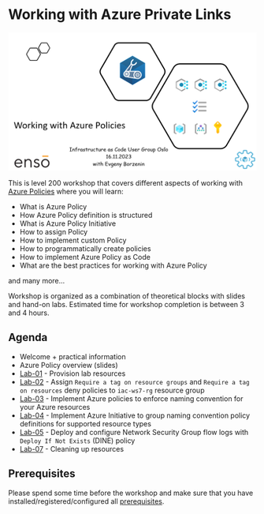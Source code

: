# Working with Azure Private Links

![logo](assets/images/logo.png)

This is level 200 workshop that covers different aspects of working with [Azure Policies](https://learn.microsoft.com/en-us/azure/governance/policy/overview) where you will learn:

- What is Azure Policy
- How Azure Policy definition is structured
- What is Azure Policy Initiative
- How to assign Policy
- How to implement custom Policy
- How to programmatically create policies
- How to implement Azure Policy as Code
- What are the best practices for working with Azure Policy

and many more...

Workshop is organized as a combination of theoretical blocks with slides and hand-on labs. Estimated time for workshop completion is between 3 and 4 hours.

## Agenda

- Welcome + practical information
- Azure Policy overview (slides)
- [Lab-01](labs/lab-01/index.md) - Provision lab resources
- [Lab-02](labs/lab-02/index.md) - Assign `Require a tag on resource groups` and `Require a tag on resources` deny policies to `iac-ws7-rg` resource group
- [Lab-03](labs/lab-03/index.md) - Implement Azure policies to enforce naming convention for your Azure resources 
- [Lab-04](labs/lab-04/index.md) - Implement Azure Initiative to group naming convention policy definitions for supported resource types
- [Lab-05](labs/lab-05/index.md) - Deploy and configure Network Security Group flow logs with `Deploy If Not Exists` (DINE) policy
- [Lab-07](labs/lab-08/index.md) - Cleaning up resources


## Prerequisites

Please spend some time before the workshop and make sure that you have installed/registered/configured all [prerequisites](./prerequisites.md).